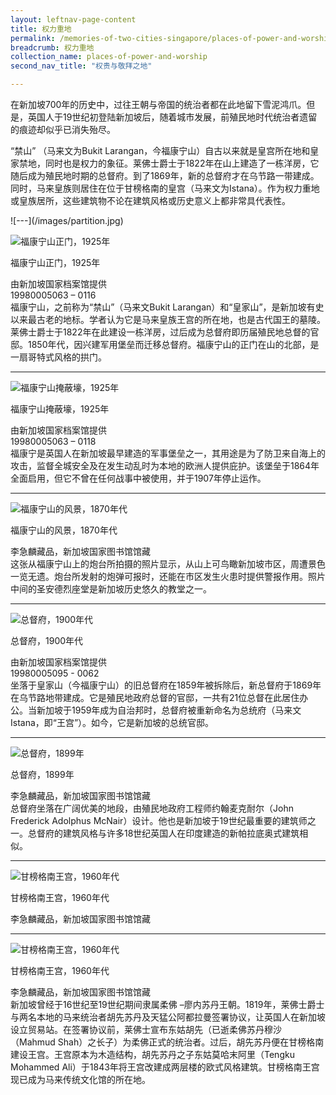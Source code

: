 ```yaml
---
layout: leftnav-page-content
title: 权力重地
permalink: /memories-of-two-cities-singapore/places-of-power-and-worship/seats-of-power/
breadcrumb: 权力重地
collection_name: places-of-power-and-worship
second_nav_title: "权贵与敬拜之地"

---
```

在新加坡700年的历史中，过往王朝与帝国的统治者都在此地留下雪泥鸿爪。但是，英国人于19世纪初登陆新加坡后，随着城市发展，前殖民地时代统治者遗留的痕迹却似乎已消失殆尽。

“禁山” （马来文为Bukit Larangan，今福康宁山）自古以来就是皇宫所在地和皇家禁地，同时也是权力的象征。莱佛士爵士于1822年在山上建造了一栋洋房，它随后成为殖民地时期的总督府。到了1869年，新的总督府才在乌节路一带建成。同时，马来皇族则居住在位于甘榜格南的皇宫（马来文为Istana）。作为权力重地或皇族居所，这些建筑物不论在建筑风格或历史意义上都非常具代表性。
<p></p>
![---](/images/partition.jpg)

![福康宁山正门，1925年](/images/power-and-worship/Sub1-1-fort-canning-entrance-cr.jpg)
<div class="custom-caption">
<div><p>福康宁山正门，1925年</p></div>
<div>由新加坡国家档案馆提供</div>
<div>19980005063 – 0116</div>
</div>
福康宁山，之前称为“禁山”（马来文Bukit Larangan）和“皇家山”，是新加坡有史以来最古老的地标。学者认为它是马来皇族王宫的所在地，也是古代国王的墓陵。莱佛士爵士于1822年在此建设一栋洋房，过后成为总督府即历届殖民地总督的官邸。1850年代，因兴建军用堡垒而迁移总督府。福康宁山的正门在山的北部，是一扇哥特式风格的拱门。
<p></p>
<p></p>
<hr>

![福康宁山掩蔽壕，1925年](/images/power-and-worship/Sub1-2-bunker-at-fort-canning-cr.jpg)
<div class="custom-caption">
<div><p>福康宁山掩蔽壕，1925年</p></div>
<div>由新加坡国家档案馆提供</div>
<div>19980005063 – 0118</div>
</div>
福康宁是英国人在新加坡最早建造的军事堡垒之一，其用途是为了防卫来自海上的攻击，监督全城安全及在发生动乱时为本地的欧洲人提供庇护。该堡垒于1864年全面启用，但它不曾在任何战事中被使用，并于1907年停止运作。
<p></p>
<p></p>
<hr>

![福康宁山的风景，1870年代](/images/power-and-worship/Sub1-3-view-of-town-from-fort-canning-hill.jpg)
<div class="custom-caption">
<div><p>福康宁山的风景，1870年代</p></div>
<div>李急麟藏品，新加坡国家图书馆馆藏</div>
</div>
这张从福康宁山上的炮台所拍摄的照片显示，从山上可鸟瞰新加坡市区，周遭景色一览无遗。炮台所发射的炮弹可报时，还能在市区发生火患时提供警报作用。照片中间的圣安德烈座堂是新加坡历史悠久的教堂之一。 
<p></p>
<p></p>
<hr>

![总督府，1900年代](/images/power-and-worship/Sub1-5-government-house.jpg)
<div class="custom-caption">
<div><p>总督府，1900年代</p></div>
<div>由新加坡国家档案馆提供</div>
<div>19980005095 - 0062</div>
</div>
坐落于皇家山（今福康宁山）的旧总督府在1859年被拆除后，新总督府于1869年在乌节路地带建成。它是殖民地政府总督的官邸，一共有21位总督在此居住办公。当新加坡于1959年成为自治邦时，总督府被重新命名为总统府（马来文Istana，即“王宫”）。如今，它是新加坡的总统官邸。
<p></p>
<p></p>
<hr>

![总督府，1899年](/images/power-and-worship/Sub1-7-government-house.jpg)
<div class="custom-caption">
<div><p>总督府，1899年</p></div>
<div>李急麟藏品，新加坡国家图书馆馆藏</div>
</div>
总督府坐落在广阔优美的地段，由殖民地政府工程师约翰麦克耐尔（John Frederick Adolphus McNair）设计。他也是新加坡于19世纪最重要的建筑师之一。总督府的建筑风格与许多18世纪英国人在印度建造的新帕拉底奥式建筑相似。
<p></p>
<p></p>
<hr>

![甘榜格南王宫，1960年代](/images/power-and-worship/Sub1-10-istana-kampong-glam-cr.jpg)
<div class="custom-caption">
<div><p>甘榜格南王宫，1960年代</p></div>
<div>李急麟藏品，新加坡国家图书馆馆藏</div>
</div>
<hr>

![甘榜格南王宫，1960年代](/images/power-and-worship/Sub1-11-istana-kampong-glam-cr.jpg)
<div class="custom-caption">
<div><p>甘榜格南王宫，1960年代</p></div>
<div>李急麟藏品，新加坡国家图书馆馆藏</div>
</div>
新加坡曾经于16世纪至19世纪期间隶属柔佛 –廖内苏丹王朝。1819年，莱佛士爵士与两名本地的马来统治者胡先苏丹及天猛公阿都拉曼签署协议，让英国人在新加坡设立贸易站。在签署协议前，莱佛士宣布东姑胡先（已逝柔佛苏丹穆沙（Mahmud Shah）之长子）为柔佛正式的统治者。过后，胡先苏丹便在甘榜格南建设王宫。王宫原本为木造结构，胡先苏丹之子东姑莫哈末阿里（Tengku Mohammed Ali）于1843年将王宫改建成两层楼的欧式风格建筑。甘榜格南王宫现已成为马来传统文化馆的所在地。
<p></p>
<p></p>
